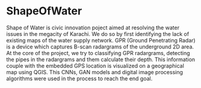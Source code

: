 # ShapeOfWater
Shape of Water is civic innovation poject aimed at resolving the water issues in the megacity of Karachi. We do so by first identifying the lack of existing maps of the water supply network. GPR (Ground Penetrating Radar) is a device which captures B-scan radargrams of the underground 2D area. At the core of the project, we try to classifying GPR radargrams, detecting the pipes in the radargrams and them calculate their depth. This information couple with the embedded GPS location is visualized on a geographical map using QGIS. This CNNs, GAN models and digital image processing algorithms were used in the process to reach the end goal. 
